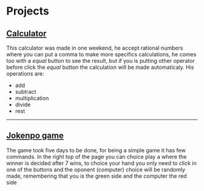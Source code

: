 # Projects
<h2><a href="https://github.com/Enzzx/Projects/tree/main/Calculator" target="self">Calculator</a></h2>
<p>This calculator was made in one weekend, he accept rational numbers where you can put a comma to make more specifics calculations, he comes too with a <em>equal</em> button to see the result, but if you is putting other operator before click the <em>equal</em> button the calculation will be made automaticaly. His operations are:</p>
<ul>
<li>add
<li>subtract
<li>multiplication
<li>divide
<li>rest
</ul>
<hr>
<h2><a href="https://github.com/Enzzx/Projects/tree/main/Jokenpo" target="self">Jokenpo game</a></h2>
<p>The game took five days to be done, for being a simple game it has few commands. In the right top of the page you can choice play a where the winner is decided after 7 wins, to choice your hand you only need to click in one of the buttons and the oponent (computer) choice will be randomly made, remembering that you is the green side and the computer the red side</p>
